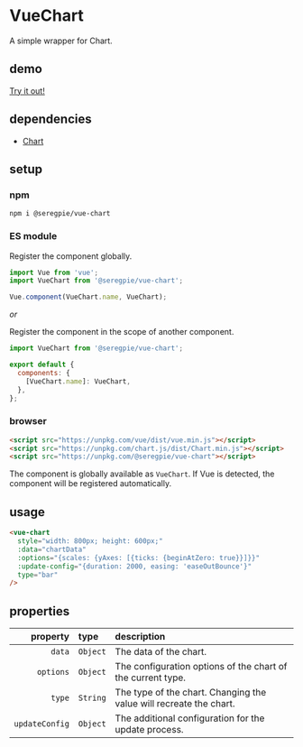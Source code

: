 # VueChart

A simple wrapper for Chart.

## demo

[Try it out!](https://seregpie.github.io/VueChart/)

## dependencies

- [Chart](https://github.com/chartjs/Chart.js)

## setup

### npm

```shell
npm i @seregpie/vue-chart
```

### ES module

Register the component globally.

```javascript
import Vue from 'vue';
import VueChart from '@seregpie/vue-chart';

Vue.component(VueChart.name, VueChart);
```

*or*

Register the component in the scope of another component.

```javascript
import VueChart from '@seregpie/vue-chart';

export default {
  components: {
    [VueChart.name]: VueChart,
  },
};
```

### browser

```html
<script src="https://unpkg.com/vue/dist/vue.min.js"></script>
<script src="https://unpkg.com/chart.js/dist/Chart.min.js"></script>
<script src="https://unpkg.com/@seregpie/vue-chart"></script>
```

The component is globally available as `VueChart`. If Vue is detected, the component will be registered automatically.

## usage

```html
<vue-chart
  style="width: 800px; height: 600px;"
  :data="chartData"
  :options="{scales: {yAxes: [{ticks: {beginAtZero: true}}]}}"
  :update-config="{duration: 2000, easing: 'easeOutBounce'}"
  type="bar"
/>
```

## properties

| property | type | description |
| ---: | :--- | :--- |
| `data` | `Object` | The data of the chart. |
| `options` | `Object` | The configuration options of the chart of the current type. |
| `type` | `String` | The type of the chart. Changing the value will recreate the chart. |
| `updateConfig` | `Object` | The additional configuration for the update process. |
